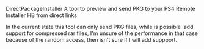 DirectPackageInstaller
A tool to preview and send PKG to your PS4 Remote Installer HB from direct links

In the current state this tool can only send PKG files, while is possible  add support for compressed rar files, I'm unsure of the performance in that case because of the random access, then isn't sure if I will add suppport.